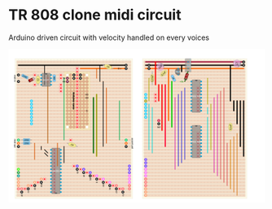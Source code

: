 # TR 808 clone midi circuit

Arduino driven circuit with velocity handled on every voices  

<img src="https://raw.githubusercontent.com/pvig/808/main/midi%20heart%203.png">
